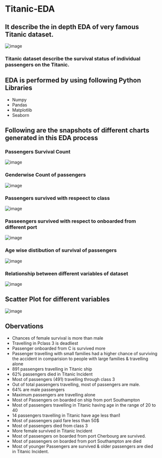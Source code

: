 # Titanic-EDA

## It describe the in depth EDA of very famous Titanic dataset.
![image](https://github.com/nisarggandhewar/Titanic-EDA/assets/43102697/4a84c7c2-6224-4f67-ad95-59b21370c7a8)

### Titanic dataset describe the survival status of individual passengers on the Titanic.

## EDA is performed by using following Python Libraries
- Numpy
- Pandas
- Matplotlib
- Seaborn

## Following are the snapshots of different charts generated in this EDA process


### Passengers Survival Count
![image](https://github.com/nisarggandhewar/Titanic-EDA/assets/43102697/d9331073-ceff-4d2b-a4db-b94f5efac3ca)

### Genderwise Count of passengers
![image](https://github.com/nisarggandhewar/Titanic-EDA/assets/43102697/8d440a1e-86e6-487c-85d0-14e7f6e44bbe)

### Passengers survived with respeect to class
![image](https://github.com/nisarggandhewar/Titanic-EDA/assets/43102697/3d367502-5c3c-45f4-8870-dab8676089d3)

### Passeengers survived with respect to onboarded from different port
![image](https://github.com/nisarggandhewar/Titanic-EDA/assets/43102697/eb85ce59-c985-4a86-9263-0ef4fdd4636b)

### Age wise distibution of survival of passengers
![image](https://github.com/nisarggandhewar/Titanic-EDA/assets/43102697/4d0bb91e-01fa-4b8f-912f-d6be37bcfe51)

### Relationship between different variables of dataset
![image](https://github.com/nisarggandhewar/Titanic-EDA/assets/43102697/4e2deec0-fc79-4b80-bd4f-ac32ea71d79f)

## Scatter Plot for different variables
![image](https://github.com/nisarggandhewar/Titanic-EDA/assets/43102697/b57a1cd7-7a65-40b8-8663-ea0b750da398)



## Obervations
- Chances of female survival is more than male 
- Travelling in Pclass 3 is deadliest
- Passenger onboarded from C is survived more
- Passenger travelling with small families had a higher chance of surviving the accident in comparision to people with large families & travelling alone
- 891 passengers travelling in Titanic ship
- 62% passengers died in Titanic Incident
- Most of passengers (491) travelling through class 3
- Out of total passengers travelling, most of passengers are male.
- 64% are male passengers
- Maximum passengers are travelling alone
- Most of Passengers on boarded on ship from port Southampton
- Most of passengers travelling in Titanic having age in the range of 20 to 40
- 14 passengers travelling in Titanic have age less than1
- Most of passengers paid fare less than 50$
- Most of passengers died from class 3
- More female survived in Titanic Incident
- Most of passengers on boarded from port Cherbourg are survived.
- Most of passengers on boarded from port Southampton are died
- Most of younger Passengers are survived & older passengers are died in Titanic Incident.
